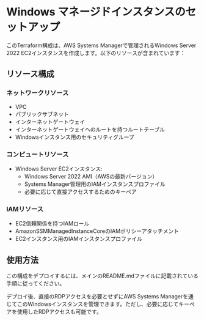 # Windows マネージドインスタンスのセットアップ

このTerraform構成は、AWS Systems Managerで管理されるWindows Server 2022 EC2インスタンスを作成します。以下のリソースが含まれています：

## リソース構成

### ネットワークリソース
- VPC
- パブリックサブネット
- インターネットゲートウェイ
- インターネットゲートウェイへのルートを持つルートテーブル
- Windowsインスタンス用のセキュリティグループ

### コンピュートリソース
- Windows Server EC2インスタンス:
  - Windows Server 2022 AMI（AWSの最新バージョン）
  - Systems Manager管理用のIAMインスタンスプロファイル
  - 必要に応じて直接アクセスするためのキーペア

### IAMリソース
- EC2信頼関係を持つIAMロール
- AmazonSSMManagedInstanceCoreのIAMポリシーアタッチメント
- EC2インスタンス用のIAMインスタンスプロファイル

## 使用方法

この構成をデプロイするには、メインのREADME.mdファイルに記載されている手順に従ってください。

デプロイ後、直接のRDPアクセスを必要とせずにAWS Systems Managerを通じてこのWindowsインスタンスを管理できます。ただし、必要に応じてキーペアを使用したRDPアクセスも可能です。